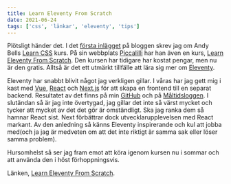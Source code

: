 ```yaml
---
title: Learn Eleventy From Scratch
date: 2021-06-24
tags: ['css', 'länkar', 'eleventy', 'tips']
---
```


Plötsligt händer det. I det [första inlägget](../learn-css/) på bloggen skrev jag om Andy Bells [Learn CSS](https://web.dev/learn/css/) kurs. På sin webbplats [Piccalilli](https://piccalil.li/) har han även en kurs, [Learn Eleventy From Scratch](https://piccalil.li/course/learn-eleventy-from-scratch/). Den kursen har tidigare har kostat pengar, men nu är den gratis.
Alltså är det ett utmärkt tillfälle att lära sig mer om [Eleventy](https://www.11ty.dev/).

Eleventy har snabbt blivit något jag verkligen gillar. I våras har jag gett mig i kast med [Vue](https://vuejs.org/), [React](https://reactjs.org/) och [Next.js](https://nextjs.org/) för att skapa en frontend till en separat backend. Resultatet av det finns på min [GitHub](https://github.com/) och på [Måltidsloggen](https://mat.jensa.xyz/).
I slutändan så är jag inte övertygad, jag gillar det inte så värst mycket och tycker att mycket av det det gör är omständligt. Ska jag ranka dem så hamnar React sist. Next förbättrar dock utvecklarupplevelsen med React markant.
Av den anledning så känns Eleventy inspirerande och kul att jobba med(och ja jag är medveten om att det inte riktigt är samma sak eller löser samma problem).

Hursomhelst så ser jag fram emot att köra igenom kursen nu i sommar och att använda den i höst förhoppningsvis.

Länken, [Learn Eleventy From Scratch](https://piccalil.li/course/learn-eleventy-from-scratch/).
